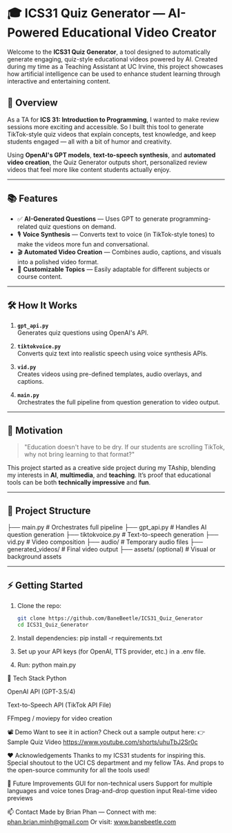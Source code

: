 # 🎓 ICS31 Quiz Generator — AI-Powered Educational Video Creator

Welcome to the **ICS31 Quiz Generator**, a tool designed to automatically generate engaging, quiz-style educational videos powered by AI. Created during my time as a Teaching Assistant at UC Irvine, this project showcases how artificial intelligence can be used to enhance student learning through interactive and entertaining content.

## 🚀 Overview

As a TA for **ICS 31: Introduction to Programming**, I wanted to make review sessions more exciting and accessible. So I built this tool to generate TikTok-style quiz videos that explain concepts, test knowledge, and keep students engaged — all with a bit of humor and creativity.

Using **OpenAI's GPT models**, **text-to-speech synthesis**, and **automated video creation**, the Quiz Generator outputs short, personalized review videos that feel more like content students actually enjoy.

---

## 📚 Features

- ✅ **AI-Generated Questions** — Uses GPT to generate programming-related quiz questions on demand.
- 🎙️ **Voice Synthesis** — Converts text to voice (in TikTok-style tones) to make the videos more fun and conversational.
- 🎬 **Automated Video Creation** — Combines audio, captions, and visuals into a polished video format.
- 🧠 **Customizable Topics** — Easily adaptable for different subjects or course content.

---

## 🛠️ How It Works

1. **`gpt_api.py`**  
   Generates quiz questions using OpenAI's API.

2. **`tiktokvoice.py`**  
   Converts quiz text into realistic speech using voice synthesis APIs.

3. **`vid.py`**  
   Creates videos using pre-defined templates, audio overlays, and captions.

4. **`main.py`**  
   Orchestrates the full pipeline from question generation to video output.

---

## 🎯 Motivation

> "Education doesn't have to be dry. If our students are scrolling TikTok, why not bring learning to that format?"

This project started as a creative side project during my TAship, blending my interests in **AI**, **multimedia**, and **teaching**. It’s proof that educational tools can be both **technically impressive** and **fun**.

---

## 📂 Project Structure

├── main.py # Orchestrates full pipeline
├── gpt_api.py # Handles AI question generation
├── tiktokvoice.py # Text-to-speech generation
├── vid.py # Video composition
├── audio/ # Temporary audio files
├── generated_videos/ # Final video output
├── assets/ (optional) # Visual or background assets

---

## ⚡ Getting Started

1. Clone the repo:
   ```bash
   git clone https://github.com/BaneBeetle/ICS31_Quiz_Generator
   cd ICS31_Quiz_Generator

2. Install dependencies:
   pip install -r requirements.txt

3. Set up your API keys (for OpenAI, TTS provider, etc.) in a .env file.
4. Run: python main.py

🤖 Tech Stack
Python

OpenAI API (GPT-3.5/4)

Text-to-Speech API (TikTok API File)

FFmpeg / moviepy for video creation

📽️ Demo
Want to see it in action? Check out a sample output here:
👉 Sample Quiz Video https://www.youtube.com/shorts/uhuTbJ2Sr0c

❤️ Acknowledgements
Thanks to my ICS31 students for inspiring this.
Special shoutout to the UCI CS department and my fellow TAs.
And props to the open-source community for all the tools used!

📌 Future Improvements
GUI for non-technical users
Support for multiple languages and voice tones
Drag-and-drop question input
Real-time video previews

📫 Contact
Made by Brian Phan —
Connect with me: phan.brian.minh@gmail.com
Or visit: www.banebeetle.com
